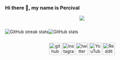 ### Hi there 👋, my name is Percival
<div align="center">

![](http://github-profile-summary-cards.vercel.app/api/cards/profile-details?username=Palpatine0&theme=default)




<div style="display: flex">

![GitHub streak stats](https://streak-stats.demolab.com/?user=Palpatine0)

![GitHub stats](https://github-readme-stats.vercel.app/api?username=Palpatine0&show_icons=true&count_private=true)
</div>

[<img src='https://cdn.jsdelivr.net/npm/simple-icons@3.0.1/icons/github.svg' alt='github' height='40'>](https://github.com/)   [<img src='https://cdn.jsdelivr.net/npm/simple-icons@3.0.1/icons/instagram.svg' alt='instagram' height='40'>](https://www.instagram.com/0thespian0/)   [<img src='https://cdn.jsdelivr.net/npm/simple-icons@3.0.1/icons/twitter.svg' alt='twitter' height='40'>](https://twitter.com/0DonPercival0)   [<img src='https://cdn.jsdelivr.net/npm/simple-icons@3.0.1/icons/youtube.svg' alt='YouTube' height='40'>](https://www.youtube.com/channel/sheevpalpatine6814)   [<img src='https://cdn.jsdelivr.net/npm/simple-icons@3.0.1/icons/reddit.svg' alt='Reddit' height='40'>](https://www.reddit.com/user/0Percival0)

</div>